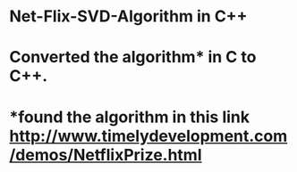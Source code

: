 # Net-Flix-SVD-Algorithm in C++
# Converted the algorithm* in C to C++.
# *found the algorithm in this link http://www.timelydevelopment.com/demos/NetflixPrize.html 
